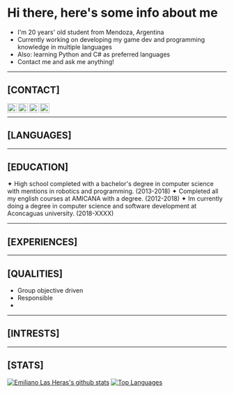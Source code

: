 #  Hi there, here's some info about me

-  I'm 20 years' old student from Mendoza, Argentina
-  Currently working on developing my game dev and programming knowledge in multiple languages
-  Also: learning Python and C# as preferred languages
-  Contact me and ask me anything!

___

##  [CONTACT]

<a href = "mailto: emilasheras.uni@gmail.com"><img align="left" alt="emilasheras | Gmail" width="22px" src="https://cdn.jsdelivr.net/npm/simple-icons@3.5.0/icons/gmail.svg" /></a>
[<img align="left" alt="emilasheras | Twitter" width="22px" src="https://cdn.jsdelivr.net/npm/simple-icons@3.5.0/icons/twitter.svg" />][twitter]
[<img align="left" alt="emilasheras | Linked-In" width="22px" src="https://cdn.jsdelivr.net/npm/simple-icons@3.5.0/icons/linkedin.svg" />][linkedin]
[<img align="left" alt="emilasheras | Instagram" width="22px" src="https://cdn.jsdelivr.net/npm/simple-icons@3.5.0/icons/instagram.svg" />][instagram]
</br>

___

##  [LANGUAGES]

___

##  [EDUCATION]

✦  High school completed with a bachelor's degree in computer science with mentions in robotics and programming. (2013-2018)
✦  Completed all my english courses at AMICANA with a degree. (2012-2018)
✦  Im currently doing a degree in computer science and software development at Aconcaguas university. (2018-XXXX)

___

##  [EXPERIENCES]

___

##  [QUALITIES]

-  Group objective driven
-  Responsible
-  

___

##  [INTRESTS]

___

##  [STATS]


[![Emiliano Las Heras's github stats](https://github-readme-stats.vercel.app/api?username=emilasheras)](https://github.com/emilasheras/github-readme-stats)
[![Top Languages](https://github-readme-stats.vercel.app/api/top-langs/?username=emilasheras&hide=glsl,hlsl,shaderlab)](https://github.com/emilasheras/github-readme-stats)





[twitter]: https://twitter.com/lhs_emi
[linkedin]: https://www.linkedin.com/in/emiliano-las-heras-09b13b190/
[instagram]: https://www.instagram.com/emilasheras